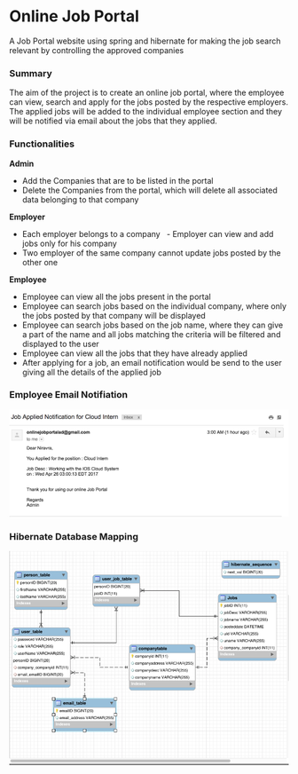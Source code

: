 # Online Job Portal

A Job Portal website using spring and hibernate for making the job search relevant by controlling the approved companies

### Summary

The aim of the project is to create an online job portal, where the employee can view, search and apply for the jobs posted by the respective employers. The applied jobs will be added to the individual employee section and they will be notified via email about the jobs that they applied. 

### Functionalities

**Admin**

  - Add the Companies that are to be listed in the portal         
  - Delete the Companies from the portal, which will delete all associated data belonging to that company

**Employer**

  - Each employer belongs to a company
  - Employer can view and add jobs only for his company
  - Two employer of the same company cannot update jobs posted by the other one
  
**Employee**

  - Employee can view all the jobs present in the portal
  - Employee can search jobs based on the individual company, where only the jobs posted by that company will be displayed
  - Employee can search jobs based on the job name, where they can give a part of the name and all jobs matching the criteria will be filtered and displayed to the user
  - Employee can view all the jobs that they have already applied
  - After applying for a job, an email notification would be send to the user giving all the details of the applied job

  ### Employee Email Notifiation

  ![Picture](https://github.com/Niravra/careerexplore/blob/master/Assets/EmailNotification.png)

  ### Hibernate Database Mapping

  ![Picture](https://github.com/Niravra/careerexplore/blob/master/Assets/JobPortalSQLMapping.png)
  
